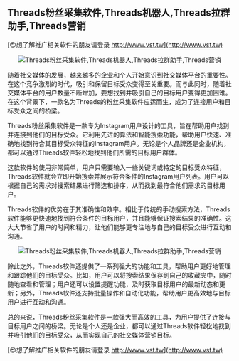 ## **Threads粉丝采集软件,Threads机器人,Threads拉群助手,Threads营销**

[😍想了解推广相关软件的朋友请登录 http://www.vst.tw](http://www.vst.tw)

 <center><img src="https://vst.tw/MP4/tuiguang/png/3.png" alt="Threads粉丝采集软件,Threads机器人,Threads拉群助手,Threads营销"></center>

随着社交媒体的发展，越来越多的企业和个人开始意识到社交媒体平台的重要性。在这个竞争激烈的时代，吸引和保留目标受众变得至关重要。而与此同时，随着社交媒体平台的用户数量不断增加，要想找到并吸引自己的目标用户变得更加困难。在这个背景下，一款名为Threads的粉丝采集软件应运而生，成为了连接用户和目标受众之间的桥梁。

Threads粉丝采集软件是一款专为Instagram用户设计的工具，旨在帮助用户找到并连接到他们的目标受众。它利用先进的算法和智能搜索功能，帮助用户快速、准确地找到符合其目标受众特征的Instagram用户。无论是个人品牌还是企业机构，都可以通过Threads软件轻松地找到他们所需的目标用户群体。

这款软件的使用非常简单，用户只需要输入一些关键词或特定的目标受众特征，Threads软件就会立即开始搜索并展示符合条件的Instagram用户列表。用户可以根据自己的需求对搜索结果进行筛选和排序，从而找到最符合他们需求的目标用户。

Threads软件的优势在于其准确性和效率。相比于传统的手动搜索方法，Threads软件能够更快速地找到符合条件的目标用户，并且能够保证搜索结果的准确性。这大大节省了用户的时间和精力，让他们能够更专注地与自己的目标受众进行互动和沟通。

 <center><img src="https://vst.tw/MP4/tuiguang/png/1.png" alt="Threads粉丝采集软件,Threads机器人,Threads拉群助手,Threads营销"></center>

除此之外，Threads软件还提供了一系列强大的功能和工具，帮助用户更好地管理和跟踪他们的目标受众。比如，用户可以将搜索结果保存到自己的收藏夹中，随时随地查看和管理；用户还可以设置提醒功能，及时获取目标用户的最新动态和更新；另外，Threads软件还支持批量操作和自动化功能，帮助用户更高效地与目标用户进行互动和沟通。

总的来说，Threads粉丝采集软件是一款强大而高效的工具，为用户提供了连接与目标用户之间的桥梁。无论是个人还是企业，都可以通过Threads软件轻松地找到并吸引他们的目标受众，从而实现自己的社交媒体营销目标。

[😍想了解推广相关软件的朋友请登录 http://www.vst.tw](http://www.vst.tw)



